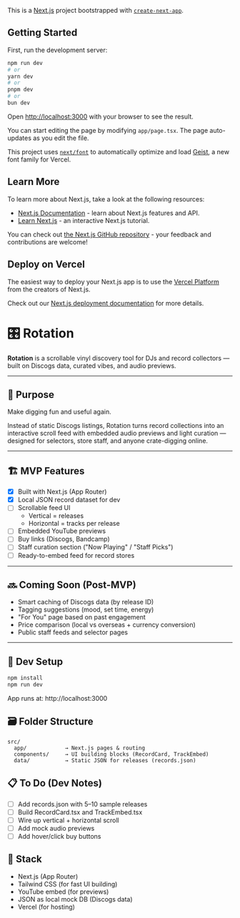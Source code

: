 This is a [Next.js](https://nextjs.org) project bootstrapped with [`create-next-app`](https://nextjs.org/docs/app/api-reference/cli/create-next-app).

## Getting Started

First, run the development server:

```bash
npm run dev
# or
yarn dev
# or
pnpm dev
# or
bun dev
```

Open [http://localhost:3000](http://localhost:3000) with your browser to see the result.

You can start editing the page by modifying `app/page.tsx`. The page auto-updates as you edit the file.

This project uses [`next/font`](https://nextjs.org/docs/app/building-your-application/optimizing/fonts) to automatically optimize and load [Geist](https://vercel.com/font), a new font family for Vercel.

## Learn More

To learn more about Next.js, take a look at the following resources:

- [Next.js Documentation](https://nextjs.org/docs) - learn about Next.js features and API.
- [Learn Next.js](https://nextjs.org/learn) - an interactive Next.js tutorial.

You can check out [the Next.js GitHub repository](https://github.com/vercel/next.js) - your feedback and contributions are welcome!

## Deploy on Vercel

The easiest way to deploy your Next.js app is to use the [Vercel Platform](https://vercel.com/new?utm_medium=default-template&filter=next.js&utm_source=create-next-app&utm_campaign=create-next-app-readme) from the creators of Next.js.

Check out our [Next.js deployment documentation](https://nextjs.org/docs/app/building-your-application/deploying) for more details.

# 🎛️ Rotation

**Rotation** is a scrollable vinyl discovery tool for DJs and record collectors — built on Discogs data, curated vibes, and audio previews.

---

## 🧠 Purpose

Make digging fun and useful again.

Instead of static Discogs listings, Rotation turns record collections into an interactive scroll feed with embedded audio previews and light curation — designed for selectors, store staff, and anyone crate-digging online.

---

## 🏗️ MVP Features

- [x] Built with Next.js (App Router)
- [x] Local JSON record dataset for dev
- [ ] Scrollable feed UI  
  - Vertical = releases  
  - Horizontal = tracks per release
- [ ] Embedded YouTube previews
- [ ] Buy links (Discogs, Bandcamp)
- [ ] Staff curation section ("Now Playing" / "Staff Picks")
- [ ] Ready-to-embed feed for record stores

---

## 🔜 Coming Soon (Post-MVP)

- Smart caching of Discogs data (by release ID)
- Tagging suggestions (mood, set time, energy)
- "For You" page based on past engagement
- Price comparison (local vs overseas + currency conversion)
- Public staff feeds and selector pages

---

## 📂 Dev Setup

```bash
npm install
npm run dev
```

App runs at: http://localhost:3000

## 🗃️ Folder Structure

```
src/
  app/            → Next.js pages & routing
  components/     → UI building blocks (RecordCard, TrackEmbed)
  data/           → Static JSON for releases (records.json)
```

## 📋 To Do (Dev Notes)

- [ ] Add records.json with 5–10 sample releases
- [ ] Build RecordCard.tsx and TrackEmbed.tsx
- [ ] Wire up vertical + horizontal scroll
- [ ] Add mock audio previews
- [ ] Add hover/click buy buttons

## 🧱 Stack

- Next.js (App Router)
- Tailwind CSS (for fast UI building)
- YouTube embed (for previews)
- JSON as local mock DB (Discogs data)
- Vercel (for hosting)